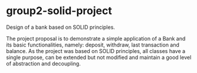 # group2-solid-project
Design of a bank based on SOLID principles.

The project proposal is to demonstrate a simple application of a Bank and its basic functionalities, namely: deposit, withdraw, last transaction and balance.
As the project was based on SOLID principles, all classes have a single purpose, can be extended but not modified and maintain a good level of abstraction and decoupling.
